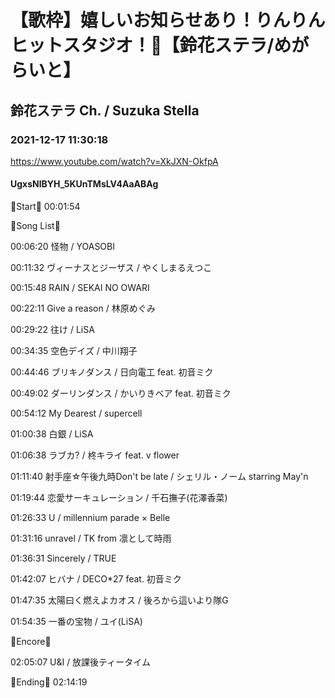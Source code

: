 # 【歌枠】嬉しいお知らせあり！りんりんヒットスタジオ！🔔【鈴花ステラ/めがらいと】

## 鈴花ステラ Ch. / Suzuka Stella

### 2021-12-17 11:30:18

https://www.youtube.com/watch?v=XkJXN-OkfpA

#### UgxsNlBYH_5KUnTMsLV4AaABAg

🔔Start🔔 00:01:54



🔔Song List🔔

00:06:20 怪物 / YOASOBI

00:11:32 ヴィーナスとジーザス / やくしまるえつこ

00:15:48 RAIN / SEKAI NO OWARI

00:22:11 Give a reason / 林原めぐみ

00:29:22 往け / LiSA

00:34:35 空色デイズ / 中川翔子

00:44:46 ブリキノダンス / 日向電工 feat. 初音ミク

00:49:02 ダーリンダンス / かいりきベア feat. 初音ミク 

00:54:12 My Dearest / supercell

01:00:38 白銀 / LiSA

01:06:38 ラブカ? / 柊キライ feat. v flower

01:11:40 射手座☆午後九時Don't be late / シェリル・ノーム starring May'n

01:19:44 恋愛サーキュレーション / 千石撫子(花澤香菜)

01:26:33 U / millennium parade × Belle

01:31:16 unravel / TK from 凛として時雨

01:36:31 Sincerely / TRUE

01:42:07 ヒバナ / DECO*27 feat. 初音ミク

01:47:35 太陽曰く燃えよカオス / 後ろから這いより隊G

01:54:35 一番の宝物 / ユイ(LiSA)



🔔Encore🔔

02:05:07 U&I / 放課後ティータイム



🔔Ending🔔 02:14:19

